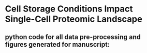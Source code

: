 # Cell Storage Conditions Impact Single-Cell Proteomic Landscape
## python code for all data pre-processing and figures generated for manuscript:  
